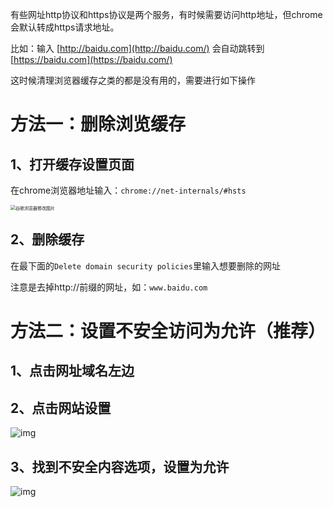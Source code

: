 有些网址http协议和https协议是两个服务，有时候需要访问http地址，但chrome会默认转成https请求地址。

比如：输入 [http://baidu.com](http://baidu.com/) 会自动跳转到 [https://baidu.com](https://baidu.com/)

这时候清理浏览器缓存之类的都是没有用的，需要进行如下操作

# 方法一：删除浏览缓存

## 1、打开缓存设置页面

在chrome浏览器地址输入：`chrome://net-internals/#hsts`

<img src="https://img-blog.csdnimg.cn/20190618224232686.png?x-oss-process=image/watermark,type_ZmFuZ3poZW5naGVpdGk,shadow_10,text_aHR0cHM6Ly9ibG9nLmNzZG4ubmV0L3UwMTIzNTk5OTU=,size_16,color_FFFFFF,t_70" alt="谷歌浏览器修改图片" style="zoom:50%;" />

## 2、删除缓存

在最下面的`Delete domain security policies`里输入想要删除的网址

注意是去掉http://前缀的网址，如：`www.baidu.com`

# 方法二：设置不安全访问为允许（推荐）

## 1、点击网址域名左边

## 2、点击网站设置

![img](https://img-blog.csdnimg.cn/20210531141703171.png?x-oss-process=image/watermark,type_ZmFuZ3poZW5naGVpdGk,shadow_10,text_aHR0cHM6Ly9ibG9nLmNzZG4ubmV0L2hhcHB5X2Jsb2NraGVhZA==,size_16,color_FFFFFF,t_70)

## 3、找到不安全内容选项，设置为允许

![img](https://img-blog.csdnimg.cn/20210531141718178.png?x-oss-process=image/watermark,type_ZmFuZ3poZW5naGVpdGk,shadow_10,text_aHR0cHM6Ly9ibG9nLmNzZG4ubmV0L2hhcHB5X2Jsb2NraGVhZA==,size_16,color_FFFFFF,t_70)